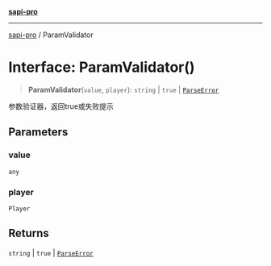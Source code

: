 [**sapi-pro**](../README.md)

***

[sapi-pro](../globals.md) / ParamValidator

# Interface: ParamValidator()

> **ParamValidator**(`value`, `player`): `string` \| `true` \| [`ParseError`](../classes/ParseError.md)

参数验证器，返回true或失败提示

## Parameters

### value

`any`

### player

`Player`

## Returns

`string` \| `true` \| [`ParseError`](../classes/ParseError.md)
